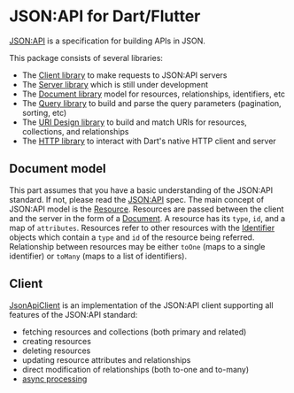 # JSON:API for Dart/Flutter

[JSON:API] is a specification for building APIs in JSON.

This package consists of several libraries:
- The [Client library] to make requests to JSON:API servers
- The [Server library] which is still under development
- The [Document library] model for resources, relationships, identifiers, etc
- The [Query library] to build and parse the query parameters (pagination, sorting, etc)
- The [URI Design library] to build and match URIs for resources, collections, and relationships
- The [HTTP library] to interact with Dart's native HTTP client and server


## Document model
This part assumes that you have a basic understanding of the JSON:API standard. If not, please read the [JSON:API] spec.
The main concept of JSON:API model is the [Resource]. Resources are passed between the client and the server in the
form of a [Document]. A resource has its `type`, `id`, and a map of `attributes`. Resources refer to other resources
with the [Identifier] objects which contain a `type` and `id` of the resource being referred. 
Relationship between resources may be either `toOne` (maps to a single identifier) 
or `toMany` (maps to a list of identifiers).

## Client
[JsonApiClient] is an implementation of the JSON:API client supporting all features of the JSON:API standard:
- fetching resources and collections (both primary and related) 
- creating resources
- deleting resources
- updating resource attributes and relationships
- direct modification of relationships (both to-one and to-many)
- [async processing](https://jsonapi.org/recommendations/#asynchronous-processing)



[JSON:API]: http://jsonapi.org
[Client library]: https://pub.dev/documentation/json_api/latest/client/client-library.html
[Server library]: https://pub.dev/documentation/json_api/latest/server/server-library.html
[Document library]: https://pub.dev/documentation/json_api/latest/document/document-library.html
[Query library]: https://pub.dev/documentation/json_api/latest/query/query-library.html
[URI Design library]: https://pub.dev/documentation/json_api/latest/uri_design/uri_design-library.html
[HTTP library]: https://pub.dev/documentation/json_api/latest/http/http-library.html

[Resource]: https://pub.dev/documentation/json_api/latest/document/Resource-class.html
[Identifier]: https://pub.dev/documentation/json_api/latest/document/Identifier-class.html
[Document]: https://pub.dev/documentation/json_api/latest/document/Document-class.html
[JsonApiClient]: https://pub.dev/documentation/json_api/latest/client/JsonApiClient-class.html